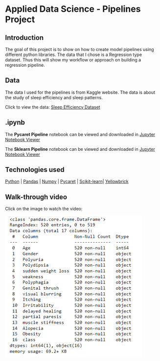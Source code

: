 # Applied Data Science - Pipelines Project

<h2> Introduction </h2>
<p>
The goal of this project is to show on how to create model pipelines using different python libraries. The data that I chose is a Regression type dataset. Thus this will show my workflow or approach on building a regression pipeline.
</p>



<h2> Data </h2>
The data I used for the pipelines is from Kaggle website. The data is about the study of sleep efficiency and sleep patterns.<br>

Click to view the data: [Sleep Efficiency Dataset](https://www.kaggle.com/datasets/equilibriumm/sleep-efficiency)



<h2> .ipynb </h2>

The <b>Pycaret Pipeline</b> notebook can be viewed and downloaded in [Jupyter Notebook Viewer](https://nbviewer.org/github/heinrickturingan/ADS-Assignment/blob/main/Pycaret_Pipeline_Sleep_Efficiency.ipynb)

The <b>Sklearn Pipeline</b> notebook can be viewed and downloaded in [Jupyter Notebook Viewer](https://nbviewer.org/github/heinrickturingan/ADS-Assignment/blob/main/Sklearn_Pipeline_Sleep_Efficiency.ipynb)

<h2> Technologies used </h2>

[Python](https://www.python.org) | [Pandas](https://pandas.pydata.org/docs/user_guide/index.html) | [Numpy](https://numpy.org/devdocs/index.html#) | [Pycaret](https://pycaret.gitbook.io/docs/) | [Scikit-learn](https://scikit-learn.org/stable/)| [Yellowbrick](https://www.scikit-yb.org/en/latest/index.html)




<h2> Walk-through video </h2>

<p>
Click on the image to watch the video:
</p>

[![EDA and Modeling](https://github.com/heinrickturingan/ADS-Assignment/blob/main/eda.png)](https://www.youtube.com/watch?v=20ZlnWVPoWI)

